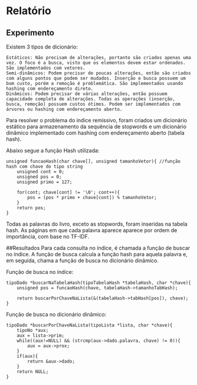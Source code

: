 # Relatório
## Experimento
Existem 3 tipos de dicionário:

    Estáticos: Não precisam de alterações, portanto são criados apenas uma vez. O foco é a busca, visto que os elementos devem estar ordenados. São implementados com vetores.
    Semi-dinâmicos: Podem precisar de poucas alterações, então são criados com alguns pontos que podem ser mudados. Inserção e busca possuem um bom custo, porém a remoção é problemática. São implementados usando hashing com endereçamento direto.
    Dinâmicos: Podem precisar de várias alterações, então possuem capacidade completa de alterações. Todas as operações (inserção, busca, remoção) possuem custos ótimos. Podem ser implementados com árvores ou hashing com endereçamento aberto.

Para resolver o problema do indice remissivo, foram criados um dicionário estático para armazenamento da sequência de stopwords e um dicionário dinâmico implementado com hashing com endereçamento aberto (tabela hash).

Abaixo segue a função Hash utilizada:
```
unsigned funcaoHash(char chave[], unsigned tamanhoVetor){ //função hash com chave do tipo string
    unsigned cont = 0;
    unsigned pos = 0;
    unsigned primo = 127;

    for(cont; chave[cont] != '\0'; cont++){
        pos = (pos * primo + chave[cont]) % tamanhoVetor;
    }
    return pos;
}
```
Todas as palavras do livro, exceto as stopwords, foram inseridas na tabela hash. As páginas em que cada palavra aparece aparece por ordem de importância, com base no TF-IDF.

##Resultados
Para cada consulta no índice, é chamada a função de buscar no índice. A função de busca calcula a função hash para aquela palavra e, em seguida, chama a função de busca no dicionário dinâmico.


Função de busca no índice:
```
tipoDado *buscarNaTabelaHash(tipoTabelaHash *tabelaHash, char *chave){
    unsigned pos = funcaoHash(chave, tabelaHash->tamanhoTabHash);

    return buscarPorChaveNaLista(&(tabelaHash->tabHash[pos]), chave);
}
```

Função de busca no dicionário dinâmico:
```
tipoDado *buscarPorChaveNaLista(tipoLista *lista, char *chave){
    tipoNo *aux;
    aux = lista->prim;
    while((aux!=NULL) && (strcmp(aux->dado.palavra, chave) != 0)){
        aux = aux->prox;
    }
    if(aux){
        return &aux->dado;
    }
    return NULL;
}
```
